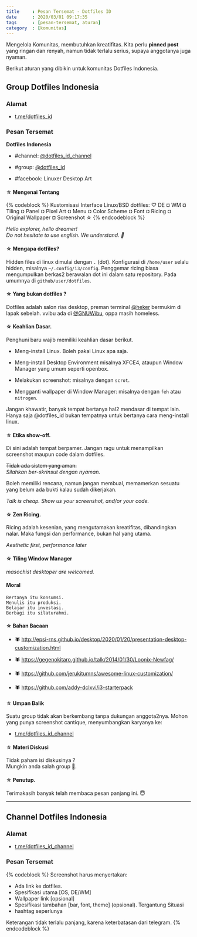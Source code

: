 ```yaml
---
title     : Pesan Tersemat - Dotfiles ID
date      : 2020/03/01 09:17:35
tags      : [pesan-tersemat, aturan]
category  : [komunitas]
---
```


Mengelola Komunitas, membutuhkan kreatifitas.
Kita perlu __pinned post__ yang ringan dan renyah,
namun tidak terlalu serius, supaya anggotanya juga nyaman.

Berikut aturan yang dibikin untuk komunitas Dotfiles Indonesia.

<!-- more --> 

## Group Dotfiles Indonesia

### Alamat

* [t.me/dotfiles_id](https://t.me/dotfiles_id)

### Pesan Tersemat

**Dotfiles Indonesia**

* #channel: [@dotfiles_id_channel](https://t.me/dotfiles_id_channel)

* #group: [@dotfiles_id](https://t.me/dotfiles_id)

* #facebook: Linuxer Desktop Art

#### ☆ Mengenai Tentang

{% codeblock %}
Kustomisasi Interface Linux/BSD dotfiles:
♡ DE 
¤ WM ¤ Tiling ¤ Panel ¤ Pixel Art ¤ Menu 
¤ Color Scheme ¤ Font ¤ Ricing ¤ Original Wallpaper ¤ Screenshot ☆
{% endcodeblock %}

_Hello explorer, hello dreamer!_  
_Do not hesitate to use english. We understand. 🥳_

#### ☆ Mengapa dotfiles?

Hidden files di linux dimulai dengan `.` (dot).
Konfigurasi di `/home/user` selalu hidden, misalnya `~/.config/i3/config`.
Penggemar ricing biasa mengumpulkan berkas2 berawalan dot ini dalam satu repository.
Pada umumnya di `github/user/dotfiles`.

#### ☆ Yang bukan dotfiles ?

Dotfiles adalah salon rias desktop,
preman terminal [@heker](https://t.me/heker) bermukim di lapak sebelah.
vvibu ada di [@GNUWibu](https://t.me/GNUWibu), oppa masih homeless.

#### ☆ Keahlian Dasar.

Penghuni baru wajib memiliki keahlian dasar berikut.

* Meng-install Linux. Boleh pakai Linux apa saja.

* Meng-install Desktop Environment misalnya XFCE4, ataupun Window Manager yang umum seperti openbox.

* Melakukan screenshot: misalnya dengan `scrot`.

* Mengganti wallpaper di Window Manager: misalnya dengan `feh` atau `nitrogen`.

Jangan khawatir, banyak tempat bertanya hal2 mendasar di tempat lain.
Hanya saja @dotfiles_id bukan tempatnya untuk bertanya cara meng-install linux.

#### ☆ Etika show-off.

Di sini adalah tempat berpamer. Jangan ragu untuk menampilkan screenshot maupun code dalam dotfiles.

~~Tidak ada sistem yang aman.~~  
_Silahkan ber-skrinsut dengan nyaman._

Boleh memiliki rencana, namun jangan membual, memamerkan sesuatu yang belum ada bukti kalau sudah dikerjakan.

_Talk is cheap. Show us your screenshot, and/or your code._

#### ☆ Zen Ricing.

Ricing adalah kesenian,
yang mengutamakan kreatifitas, dibandingkan nalar.
Maka fungsi dan performance, bukan hal yang utama.

_Aesthetic first, performance later_

#### ☆ Tiling Window Manager

_masochist desktoper are welcomed._

#### Moral

	Bertanya itu konsumsi.  
	Menulis itu produksi.  
	Belajar itu investasi.  
	Berbagi itu silaturahmi.

#### ☆ Bahan Bacaan

* 🕷 <http://epsi-rns.github.io/desktop/2020/01/20/presentation-desktop-customization.html>

* 🕷 <https://gegenokitaro.github.io/talk/2014/01/30/Loonix-Newfag/>

* 🕷 <https://github.com/jerukitumns/awesome-linux-customization/>

* 🕷 <https://github.com/addy-dclxvi/i3-starterpack>

#### ☆ Umpan Balik

Suatu group tidak akan berkembang tanpa dukungan anggota2nya.
Mohon yang punya screenshot cantique, menyumbangkan karyanya ke:

* [t.me/dotfiles_id_channel](https://t.me/dotfiles_id_channel)

#### ☆ Materi Diskusi

Tidak paham isi diskusinya ?  
Mungkin anda salah group 🙂.

#### ☆ Penutup.

Terimakasih banyak telah membaca pesan panjang ini. 😇

-- -- --

## Channel Dotfiles Indonesia

### Alamat

* [t.me/dotfiles_id_channel](https://t.me/dotfiles_id_channel)

### Pesan Tersemat

{% codeblock %}
Screenshot harus menyertakan:
* Ada link ke dotfiles.
* Spesifikasi utama [OS, DE/WM]
* Wallpaper link [opsional]
* Spesifikasi tambahan [bar, font, theme] (opsional). Tergantung Situasi
* hashtag seperlunya

Keterangan tidak terlalu panjang, karena keterbatasan dari telegram.
{% endcodeblock %}

[//]: <> ( -- -- -- links below -- -- -- )

